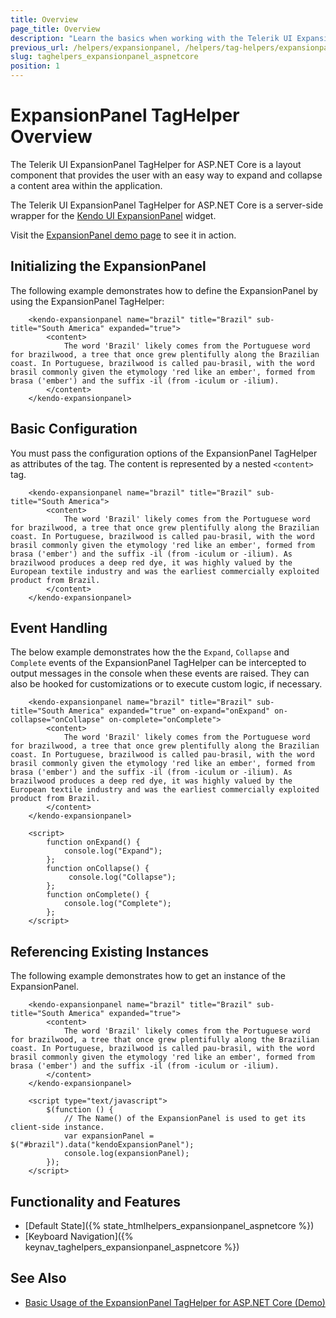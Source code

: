 ```yaml
---
title: Overview
page_title: Overview
description: "Learn the basics when working with the Telerik UI ExpansionPanel TagHelper for ASP.NET Core (MVC 6 or ASP.NET Core MVC)."
previous_url: /helpers/expansionpanel, /helpers/tag-helpers/expansionpanel
slug: taghelpers_expansionpanel_aspnetcore
position: 1
---
```


# ExpansionPanel TagHelper Overview

The Telerik UI ExpansionPanel TagHelper for ASP.NET Core is a layout component that provides the user with an easy way to expand and collapse a content area within the application.

The Telerik UI ExpansionPanel TagHelper for ASP.NET Core is a server-side wrapper for the [Kendo UI ExpansionPanel](/api/javascript/ui/expansionpanel) widget.

Visit the [ExpansionPanel demo page](https://demos.telerik.com/aspnet-core/expanionpanel/tag-helper) to see it in action.

## Initializing the ExpansionPanel

The following example demonstrates how to define the ExpansionPanel by using the ExpansionPanel TagHelper:

```tagHelper
	<kendo-expansionpanel name="brazil" title="Brazil" sub-title="South America" expanded="true">
        <content>
            The word 'Brazil' likely comes from the Portuguese word for brazilwood, a tree that once grew plentifully along the Brazilian coast. In Portuguese, brazilwood is called pau-brasil, with the word brasil commonly given the etymology 'red like an ember', formed from brasa ('ember') and the suffix -il (from -iculum or -ilium).
        </content>
    </kendo-expansionpanel>
```

## Basic Configuration

You must pass the configuration options of the ExpansionPanel TagHelper as attributes of the tag. The content is represented by a nested `<content>` tag.

```tagHelper
	<kendo-expansionpanel name="brazil" title="Brazil" sub-title="South America">
        <content>
            The word 'Brazil' likely comes from the Portuguese word for brazilwood, a tree that once grew plentifully along the Brazilian coast. In Portuguese, brazilwood is called pau-brasil, with the word brasil commonly given the etymology 'red like an ember', formed from brasa ('ember') and the suffix -il (from -iculum or -ilium). As brazilwood produces a deep red dye, it was highly valued by the European textile industry and was the earliest commercially exploited product from Brazil.
        </content>
    </kendo-expansionpanel>
```

## Event Handling

The below example demonstrates how the the `Expand`, `Collapse` and `Complete` events of the ExpansionPanel TagHelper can be intercepted to output messages in the console when these events are raised. They can also be hooked for customizations or to execute custom logic, if necessary.

```tagHelper
	<kendo-expansionpanel name="brazil" title="Brazil" sub-title="South America" expanded="true" on-expand="onExpand" on-collapse="onCollapse" on-complete="onComplete">
        <content>
            The word 'Brazil' likely comes from the Portuguese word for brazilwood, a tree that once grew plentifully along the Brazilian coast. In Portuguese, brazilwood is called pau-brasil, with the word brasil commonly given the etymology 'red like an ember', formed from brasa ('ember') and the suffix -il (from -iculum or -ilium). As brazilwood produces a deep red dye, it was highly valued by the European textile industry and was the earliest commercially exploited product from Brazil.
        </content>
    </kendo-expansionpanel>

    <script>
        function onExpand() {
            console.log("Expand");
        };
        function onCollapse() {
             console.log("Collapse");
        };
        function onComplete() {
            console.log("Complete");
        };
    </script>
```

## Referencing Existing Instances

The following example demonstrates how to get an instance of the ExpansionPanel.

```tagHelper
    <kendo-expansionpanel name="brazil" title="Brazil" sub-title="South America" expanded="true">
        <content>
            The word 'Brazil' likely comes from the Portuguese word for brazilwood, a tree that once grew plentifully along the Brazilian coast. In Portuguese, brazilwood is called pau-brasil, with the word brasil commonly given the etymology 'red like an ember', formed from brasa ('ember') and the suffix -il (from -iculum or -ilium).
        </content>
    </kendo-expansionpanel>

    <script type="text/javascript">
        $(function () {
            // The Name() of the ExpansionPanel is used to get its client-side instance.
            var expansionPanel = $("#brazil").data("kendoExpansionPanel");
            console.log(expansionPanel);
        });
    </script>
```

## Functionality and Features

* [Default State]({% state_htmlhelpers_expansionpanel_aspnetcore %})
* [Keyboard Navigation]({% keynav_taghelpers_expansionpanel_aspnetcore %})

## See Also

* [Basic Usage of the ExpansionPanel TagHelper for ASP.NET Core (Demo)](https://demos.telerik.com/aspnet-core/expansionpanel/tag-helper)
